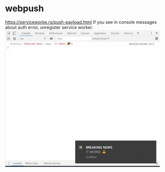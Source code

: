 # webpush
https://serviceworke.rs/push-payload.html
If you see in console messages about auth error, unregister service worker.
![Alt text](./screenshots/1.JPG)
